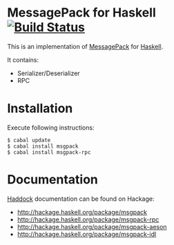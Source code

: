 MessagePack for Haskell [![Build Status](https://travis-ci.org/msgpack/msgpack-haskell.svg?branch=master)](https://travis-ci.org/msgpack/msgpack-haskell)
=======================

This is an implementation of [MessagePack](https://en.wikipedia.org/wiki/MessagePack) for [Haskell](https://www.haskell.org).

It contains:

* Serializer/Deserializer
* RPC

# Installation

Execute following instructions:

~~~ {.bash}
$ cabal update
$ cabal install msgpack
$ cabal install msgpack-rpc
~~~

# Documentation

[Haddock](https://www.haskell.org/haddock) documentation can be found on Hackage:

* <http://hackage.haskell.org/package/msgpack>
* <http://hackage.haskell.org/package/msgpack-rpc>
* <http://hackage.haskell.org/package/msgpack-aeson>
* <http://hackage.haskell.org/package/msgpack-idl>
